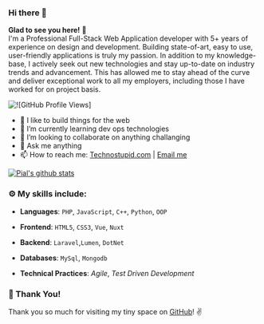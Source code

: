 ### Hi there 👋
**Glad to see you here!** :star_struck: <br>
I'm a Professional Full-Stack Web Application developer with 5+ years of experience on design and development. Building state-of-art, easy to use, user-friendly applications is truly my passion. In addition to my knowledge-base, I actively seek out new technologies and stay up-to-date on industry trends and advancement. This has allowed me to stay ahead of the curve and deliver exceptional work to all my employers, including those I have worked for on project basis.  


![![GitHub Profile Views]](https://komarev.com/ghpvc/?username=techno-stupid)


- 🔭 I like to build things for the web
- 🌱 I’m currently learning dev ops technologies
- 👯 I’m looking to collaborate on anything challanging
- 💬 Ask me anything
- 📫 How to reach me: [Technostupid.com](https://technostupid.com) | [Email me](mailto:pial.coder@gmail.com)


[![Pial's github stats](https://github-readme-stats.vercel.app/api?username=techno-stupid&show_icons=true)](https://github.com/techno-stupid)


### :gear: My skills include:

- **Languages**: `PHP`, `JavaScript`, `C++`, `Python`, `OOP`

- **Frontend**: `HTML5`, `CSS3`, `Vue`, `Nuxt`

- **Backend**: `Laravel`,`Lumen`, `DotNet`

- **Databases**: `MySql`, `Mongodb`

- **Technical Practices**: *Agile*, *Test Driven Development*


### :hugs: Thank You!

Thank you so much for visiting my tiny space on [GitHub](https://github.com/techno-stupi)! :v:
